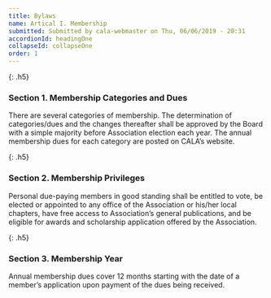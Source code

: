 ```yaml
---
title: Bylaws
name: Artical I. Membership
submitted: Submitted by cala-webmaster on Thu, 06/06/2019 - 20:31
accordionId: headingOne
collapseId: collapseOne
order: 1
---
```


<!-- @format -->

{: .h5}
### Section 1. Membership Categories and Dues

There are several categories of membership. The determination of categories/dues and the changes thereafter shall be approved by the Board with a simple majority before Association election each year. The annual membership dues for each category are posted on CALA’s website.

{: .h5}
### Section 2. Membership Privileges

Personal due-paying members in good standing shall be entitled to vote, be elected or appointed to any office of the Association or his/her local chapters, have free access to Association’s general publications, and be eligible for awards and scholarship application offered by the Association.

{: .h5}
### Section 3. Membership Year

Annual membership dues cover 12 months starting with the date of a member’s application upon payment of the dues being received.
